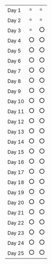 ||||
|-|-|-|
|Day 1|⭐|⭐|
|Day 2|⭐|⭐|
|Day 3|⭐|⭕|
|Day 4|⭕|⭕|
|Day 5|⭕|⭕|
|Day 6|⭕|⭕|
|Day 7|⭕|⭕|
|Day 8|⭕|⭕|
|Day 9|⭕|⭕|
|Day 10|⭕|⭕|
|Day 11|⭕|⭕|
|Day 12|⭕|⭕|
|Day 13|⭕|⭕|
|Day 14|⭕|⭕|
|Day 15|⭕|⭕|
|Day 16|⭕|⭕|
|Day 17|⭕|⭕|
|Day 18|⭕|⭕|
|Day 19|⭕|⭕|
|Day 20|⭕|⭕|
|Day 21|⭕|⭕|
|Day 22|⭕|⭕|
|Day 23|⭕|⭕|
|Day 24|⭕|⭕|
|Day 25|⭕|⭕|